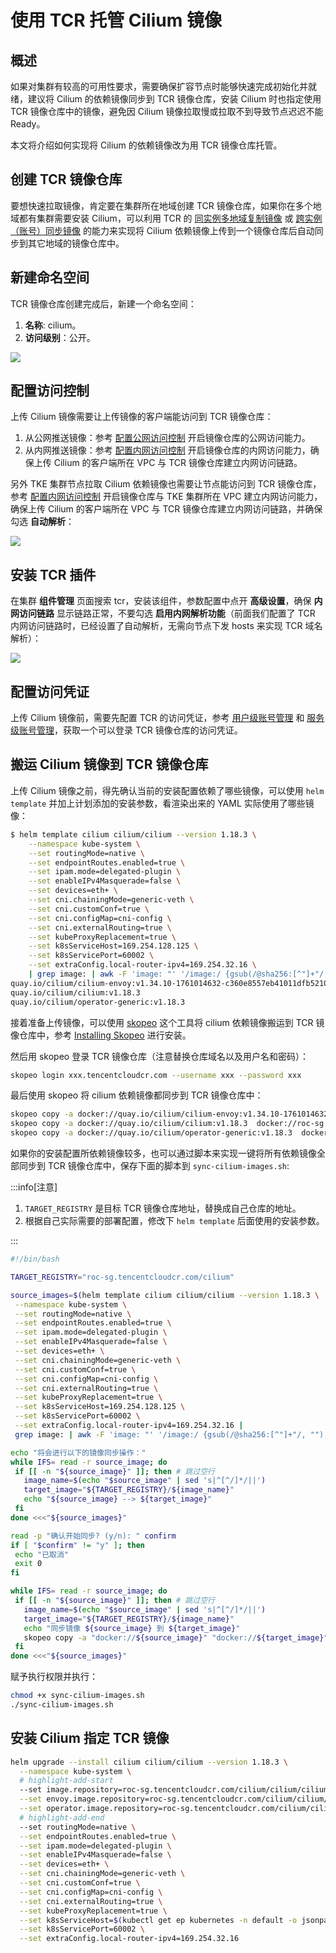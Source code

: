 # 使用 TCR 托管 Cilium 镜像

## 概述

如果对集群有较高的可用性要求，需要确保扩容节点时能够快速完成初始化并就绪，建议将 Cilium 的依赖镜像同步到 TCR 镜像仓库，安装 Cilium 时也指定使用 TCR 镜像仓库中的镜像，避免因 Cilium 镜像拉取慢或拉取不到导致节点迟迟不能 Ready。

本文将介绍如何实现将 Cilium 的依赖镜像改为用 TCR 镜像仓库托管。

## 创建 TCR 镜像仓库

要想快速拉取镜像，肯定要在集群所在地域创建 TCR 镜像仓库，如果你在多个地域都有集群需要安装 Cilium，可以利用 TCR 的 [同实例多地域复制镜像](https://cloud.tencent.com/document/product/1141/52095) 或 [跨实例（账号）同步镜像](https://cloud.tencent.com/document/product/1141/41945) 的能力来实现将 Cilium 依赖镜像上传到一个镜像仓库后自动同步到其它地域的镜像仓库中。

## 新建命名空间

TCR 镜像仓库创建完成后，新建一个命名空间：
1. **名称**: cilium。
1. **访问级别**：公开。

![](https://image-host-1251893006.cos.ap-chengdu.myqcloud.com/2025%2F10%2F31%2F20251031125444.png)

## 配置访问控制

上传 Cilium 镜像需要让上传镜像的客户端能访问到 TCR 镜像仓库：
1. 从公网推送镜像：参考 [配置公网访问控制](https://cloud.tencent.com/document/product/1141/41837) 开启镜像仓库的公网访问能力。
2. 从内网推送镜像：参考 [配置内网访问控制](https://cloud.tencent.com/document/product/1141/41838) 开启镜像仓库的内网访问能力，确保上传 Cilium 的客户端所在 VPC 与 TCR 镜像仓库建立内网访问链路。

另外 TKE 集群节点拉取 Cilium 依赖镜像也需要让节点能访问到 TCR 镜像仓库，参考 [配置内网访问控制](https://cloud.tencent.com/document/product/1141/41838) 开启镜像仓库与 TKE 集群所在 VPC 建立内网访问能力，确保上传 Cilium 的客户端所在 VPC 与 TCR 镜像仓库建立内网访问链路，并确保勾选 **自动解析**：

![](https://image-host-1251893006.cos.ap-chengdu.myqcloud.com/2025%2F10%2F31%2F20251031140032.png)

## 安装 TCR 插件

在集群 **组件管理** 页面搜索 tcr，安装该组件，参数配置中点开 **高级设置**，确保 **内网访问链路** 显示链路正常，不要勾选 **启用内网解析功能**（前面我们配置了 TCR 内网访问链路时，已经设置了自动解析，无需向节点下发 hosts 来实现 TCR 域名解析）：

![](https://image-host-1251893006.cos.ap-chengdu.myqcloud.com/2025%2F10%2F31%2F20251031144916.png)

## 配置访问凭证

上传 Cilium 镜像前，需要先配置 TCR 的访问凭证，参考 [用户级账号管理](https://cloud.tencent.com/document/product/1141/41829) 和 [服务级账号管理](https://cloud.tencent.com/document/product/1141/89137)，获取一个可以登录 TCR 镜像仓库的访问凭证。

## 搬运 Cilium 镜像到 TCR 镜像仓库

上传 Cilium 镜像之前，得先确认当前的安装配置依赖了哪些镜像，可以使用 `helm template` 并加上计划添加的安装参数，看渲染出来的 YAML 实际使用了哪些镜像：

```bash
$ helm template cilium cilium/cilium --version 1.18.3 \
    --namespace kube-system \
    --set routingMode=native \
    --set endpointRoutes.enabled=true \
    --set ipam.mode=delegated-plugin \
    --set enableIPv4Masquerade=false \
    --set devices=eth+ \
    --set cni.chainingMode=generic-veth \
    --set cni.customConf=true \
    --set cni.configMap=cni-config \
    --set cni.externalRouting=true \
    --set kubeProxyReplacement=true \
    --set k8sServiceHost=169.254.128.125 \
    --set k8sServicePort=60002 \
    --set extraConfig.local-router-ipv4=169.254.32.16 \
    | grep image: | awk -F 'image: "' '/image:/ {gsub(/@sha256:[^"]+"/, ""); print $2}' | sort | uniq
quay.io/cilium/cilium-envoy:v1.34.10-1761014632-c360e8557eb41011dfb5210f8fb53fed6c0b3222
quay.io/cilium/cilium:v1.18.3
quay.io/cilium/operator-generic:v1.18.3
```

接着准备上传镜像，可以使用 [skopeo](https://github.com/containers/skopeo) 这个工具将 cilium 依赖镜像搬运到 TCR 镜像仓库中，参考 [Installing Skopeo](https://github.com/containers/skopeo/blob/main/install.md) 进行安装。

然后用 skopeo 登录 TCR 镜像仓库（注意替换仓库域名以及用户名和密码）：

```bash
skopeo login xxx.tencentcloudcr.com --username xxx --password xxx
```

最后使用 skopeo 将 cilium 依赖镜像都同步到 TCR 镜像仓库中：

```bash
skopeo copy -a docker://quay.io/cilium/cilium-envoy:v1.34.10-1761014632-c360e8557eb41011dfb5210f8fb53fed6c0b3222  docker://roc-sg.tencentcloudcr.com/cilium/cilium-envoy:v1.34.10-1761014632-c360e8557eb41011dfb5210f8fb53fed6c0b3222
skopeo copy -a docker://quay.io/cilium/cilium:v1.18.3  docker://roc-sg.tencentcloudcr.com/cilium/cilium:v1.18.3
skopeo copy -a docker://quay.io/cilium/operator-generic:v1.18.3  docker://roc-sg.tencentcloudcr.com/cilium/operator-generic:v1.18.3
```

如果你的安装配置所依赖镜像较多，也可以通过脚本来实现一键将所有依赖镜像全部同步到 TCR 镜像仓库中，保存下面的脚本到 `sync-cilium-images.sh`:

:::info[注意]

1. `TARGET_REGISTRY` 是目标 TCR 镜像仓库地址，替换成自己仓库的地址。
2. 根据自己实际需要的部署配置，修改下 `helm template` 后面使用的安装参数。

:::

 ```bash title="sync-cilium-images.sh"
#!/bin/bash

TARGET_REGISTRY="roc-sg.tencentcloudcr.com/cilium"

source_images=$(helm template cilium cilium/cilium --version 1.18.3 \
  --namespace kube-system \
  --set routingMode=native \
  --set endpointRoutes.enabled=true \
  --set ipam.mode=delegated-plugin \
  --set enableIPv4Masquerade=false \
  --set devices=eth+ \
  --set cni.chainingMode=generic-veth \
  --set cni.customConf=true \
  --set cni.configMap=cni-config \
  --set cni.externalRouting=true \
  --set kubeProxyReplacement=true \
  --set k8sServiceHost=169.254.128.125 \
  --set k8sServicePort=60002 \
  --set extraConfig.local-router-ipv4=169.254.32.16 |
  grep image: | awk -F 'image: "' '/image:/ {gsub(/@sha256:[^"]+"/, ""); print $2}' | sort | uniq)

echo "将会进行以下的镜像同步操作："
while IFS= read -r source_image; do
  if [[ -n "${source_image}" ]]; then # 跳过空行
    image_name=$(echo "$source_image" | sed 's|^[^/]*/||')
    target_image="${TARGET_REGISTRY}/${image_name}"
    echo "${source_image} --> ${target_image}"
  fi
done <<<"${source_images}"

read -p "确认开始同步? (y/n): " confirm
if [ "$confirm" != "y" ]; then
  echo "已取消"
  exit 0
fi

while IFS= read -r source_image; do
  if [[ -n "${source_image}" ]]; then # 跳过空行
    image_name=$(echo "$source_image" | sed 's|^[^/]*/||')
    target_image="${TARGET_REGISTRY}/${image_name}"
    echo "同步镜像 ${source_image} 到 ${target_image}"
    skopeo copy -a "docker://${source_image}" "docker://${target_image}"
  fi
done <<<"${source_images}"
```

赋予执行权限并执行：

```bash
chmod +x sync-cilium-images.sh
./sync-cilium-images.sh
```

## 安装 Cilium 指定 TCR 镜像

```bash showLineNumbers
helm upgrade --install cilium cilium/cilium --version 1.18.3 \
  --namespace kube-system \
  # highlight-add-start
  --set image.repository=roc-sg.tencentcloudcr.com/cilium/cilium/cilium \
  --set envoy.image.repository=roc-sg.tencentcloudcr.com/cilium/cilium/cilium-envoy \
  --set operator.image.repository=roc-sg.tencentcloudcr.com/cilium/cilium/operator \
  # highlight-add-end
  --set routingMode=native \
  --set endpointRoutes.enabled=true \
  --set ipam.mode=delegated-plugin \
  --set enableIPv4Masquerade=false \
  --set devices=eth+ \
  --set cni.chainingMode=generic-veth \
  --set cni.customConf=true \
  --set cni.configMap=cni-config \
  --set cni.externalRouting=true \
  --set kubeProxyReplacement=true \
  --set k8sServiceHost=$(kubectl get ep kubernetes -n default -o jsonpath='{.subsets[0].addresses[0].ip}') \
  --set k8sServicePort=60002 \
  --set extraConfig.local-router-ipv4=169.254.32.16
```
